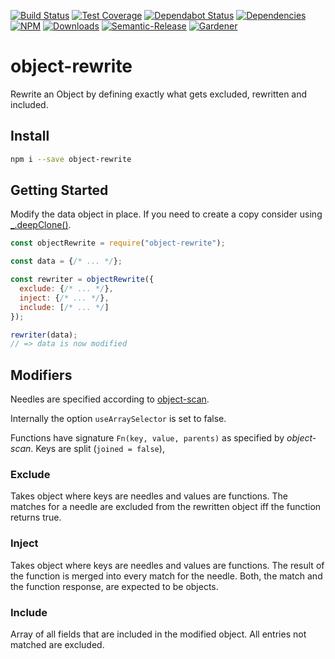 [![Build Status](https://circleci.com/gh/blackflux/object-rewrite.png?style=shield)](https://circleci.com/gh/blackflux/object-rewrite)
[![Test Coverage](https://img.shields.io/coveralls/blackflux/object-rewrite/master.svg)](https://coveralls.io/github/blackflux/object-rewrite?branch=master)
[![Dependabot Status](https://api.dependabot.com/badges/status?host=github&repo=blackflux/object-rewrite)](https://dependabot.com)
[![Dependencies](https://david-dm.org/blackflux/object-rewrite/status.svg)](https://david-dm.org/blackflux/object-rewrite)
[![NPM](https://img.shields.io/npm/v/object-rewrite.svg)](https://www.npmjs.com/package/object-rewrite)
[![Downloads](https://img.shields.io/npm/dt/object-rewrite.svg)](https://www.npmjs.com/package/object-rewrite)
[![Semantic-Release](https://github.com/blackflux/js-gardener/blob/master/assets/icons/semver.svg)](https://github.com/semantic-release/semantic-release)
[![Gardener](https://github.com/blackflux/js-gardener/blob/master/assets/badge.svg)](https://github.com/blackflux/js-gardener)

# object-rewrite

Rewrite an Object by defining exactly what gets excluded, rewritten and included.

## Install

```bash
npm i --save object-rewrite
```

## Getting Started

Modify the data object in place. If you need to create a copy consider using [_.deepClone()](https://lodash.com/docs/#cloneDeep).

<!-- eslint-disable-next-line import/no-unresolved -->
```js
const objectRewrite = require("object-rewrite");

const data = {/* ... */};

const rewriter = objectRewrite({
  exclude: {/* ... */},
  inject: {/* ... */},
  include: [/* ... */]
});

rewriter(data);
// => data is now modified
```

## Modifiers

Needles are specified according to [object-scan](https://github.com/blackflux/object-scan).

Internally the option `useArraySelector` is set to false.

Functions have signature `Fn(key, value, parents)` as specified by *object-scan*. Keys are split (`joined = false`),

### Exclude

Takes object where keys are needles and values are functions. The matches for a needle are excluded from the rewritten object iff the function returns true.

### Inject

Takes object where keys are needles and values are functions. The result of the function is merged into every match for the needle. Both, the match and the function response, are expected to be objects.

### Include

Array of all fields that are included in the modified object. All entries not matched are excluded.
